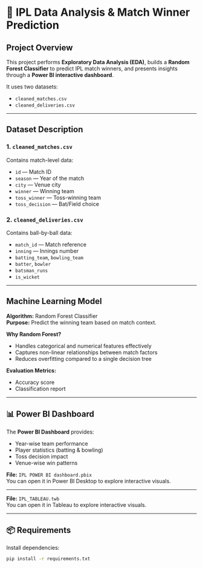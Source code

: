 # 🏏 IPL Data Analysis & Match Winner Prediction

##  Project Overview
This project performs **Exploratory Data Analysis (EDA)**, builds a **Random Forest Classifier** to predict IPL match winners, and presents insights through a **Power BI interactive dashboard**.  

It uses two datasets:
- `cleaned_matches.csv`
- `cleaned_deliveries.csv`

---

##  Dataset Description
### 1. `cleaned_matches.csv`
Contains match-level data:
- `id` — Match ID  
- `season` — Year of the match  
- `city` — Venue city  
- `winner` — Winning team  
- `toss_winner` — Toss-winning team  
- `toss_decision` — Bat/Field choice  

### 2. `cleaned_deliveries.csv`
Contains ball-by-ball data:
- `match_id` — Match reference  
- `inning` — Innings number  
- `batting_team`, `bowling_team`  
- `batter`, `bowler`  
- `batsman_runs`  
- `is_wicket`  

---

##  Machine Learning Model
**Algorithm:** Random Forest Classifier  
**Purpose:** Predict the winning team based on match context.  

**Why Random Forest?**
- Handles categorical and numerical features effectively
- Captures non-linear relationships between match factors
- Reduces overfitting compared to a single decision tree

**Evaluation Metrics:**
- Accuracy score
- Classification report

---

## 📊 Power BI Dashboard
The **Power BI Dashboard** provides:
- Year-wise team performance
- Player statistics (batting & bowling)
- Toss decision impact
- Venue-wise win patterns

 **File:** `IPL POWER BI dashboard.pbix`  
You can open it in Power BI Desktop to explore interactive visuals.

---

 **File:** `IPL_TABLEAU.twb`  
You can open it in Tableau to explore interactive visuals.

---

## 📦 Requirements
Install dependencies:
```bash
pip install -r requirements.txt